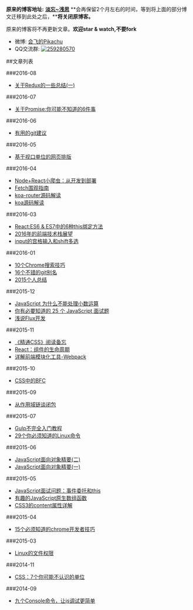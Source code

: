 **原来的博客地址:** [**淡忘~浅思**](http://www.ido321.com/) **会再保留2个月左右的时间，等到将上面的部分博文迁移到此处之后，****将关闭原博客。**

原来的博客将不再更新文章。**欢迎star & watch,不要fork**

* 微博: <a href='http://weibo.com/rebgin' target='_blank'>会飞的Pikachu</a>
* QQ交流群: [![259280570](http://pub.idqqimg.com/wpa/images/group.png)](http://shang.qq.com/wpa/qunwpa?idkey=457dead858ccbda1b670f91229e334695619cb9f891b433301ac3dd780d1ecaa)

##文章列表

###2016-08
 * [关于Redux的一些总结(一)](https://github.com/dwqs/blog/issues/35)

###2016-07
 * [关于Promise:你可能不知道的6件事](https://github.com/dwqs/blog/issues/1)
 
###2016-06
 * [有用的git建议](https://github.com/dwqs/blog/issues/4)
 
###2016-05
 * [基于视口单位的网页排版](https://github.com/dwqs/blog/issues/5)
 
###2016-04
 * [Node+React小爬虫：从开发到部署](https://github.com/dwqs/blog/issues/6)
 * [Fetch围观指南](https://github.com/dwqs/blog/issues/7)
 * [koa-router源码解读](https://github.com/dwqs/blog/issues/8)
 * [koa源码解读](https://github.com/dwqs/blog/issues/9)

###2016-03
 * [React:ES6 & ES7中的6种this绑定方法](https://github.com/dwqs/blog/issues/10)
 * [2016年的前端技术栈展望](https://github.com/dwqs/blog/issues/11)
 * [input的宫格输入和shift多选](https://github.com/dwqs/blog/issues/12)
 
###2016-01
 * [10个Chrome搜索技巧](https://github.com/dwqs/blog/issues/2)
 * [16个不错的git别名](https://github.com/dwqs/blog/issues/3)
 * [2015个人总结](https://github.com/dwqs/blog/issues/13)
 
###2015-12
 * [JavaScript 为什么不能处理小数运算](https://github.com/dwqs/blog/issues/16)
 * [你有必要知道的 25 个 JavaScript 面试题](https://github.com/dwqs/blog/issues/17)
 * [浅说Flux开发](https://github.com/dwqs/blog/issues/14)
 
###2015-11
 * [《精通CSS》阅读备忘](https://github.com/dwqs/blog/issues/20)
 * [React：组件的生命周期](https://github.com/dwqs/blog/issues/15)
 * [详解前端模块化工具-Webpack](https://github.com/dwqs/blog/issues/21)
 
###2015-10
 * [CSS中的BFC](https://github.com/dwqs/blog/issues/22)
 
###2015-09
 * [从作用域链谈闭包](https://github.com/dwqs/blog/issues/18)
 
###2015-07
 * [Gulp不完全入门教程](https://github.com/dwqs/blog/issues/23)
 * [29个你必须知道的Linux命令](https://github.com/dwqs/blog/issues/24)

###2015-06
 * [JavaScript面向对象精要(二)](https://github.com/dwqs/blog/issues/25)
 * [JavaScript面向对象精要(一)](https://github.com/dwqs/blog/issues/26)
 
 
###2015-05 
 * [JavaScript面试问题：事件委托和this](https://github.com/dwqs/blog/issues/19)
 * [有趣的JavaScript原生数组函数](https://github.com/dwqs/blog/issues/27)
 * [CSS3的content属性详解](https://github.com/dwqs/blog/issues/28)

###2015-04
 * [15个必须知道的chrome开发者技巧](https://github.com/dwqs/blog/issues/29)

###2015-03
 * [Linux的文件权限](https://github.com/dwqs/blog/issues/30)
 
###2014-11
 * [CSS：7个你可能不认识的单位](https://github.com/dwqs/blog/issues/31)

###2014-09
 * [九个Console命令，让js调试更简单](https://github.com/dwqs/blog/issues/32)



